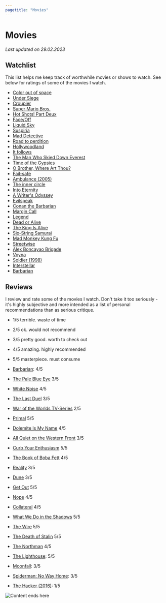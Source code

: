 ```yaml
---
pagetitle: "Movies"
---
```


# Movies

_Last updated on 29.02.2023_

## Watchlist

This list helps me keep track of worthwhile movies or shows to watch.
See below for ratings of some of the movies I watch.

- [Color out of space](https://www.imdb.com/title/tt5073642/)
- [Under Siege](https://www.imdb.com/title/tt0105690/)
- [Croupier](https://m.imdb.com/title/tt0159382/)
- [Super Mario Bros.](https://www.imdb.com/title/tt0108255/)
- [Hot Shots! Part Deux](https://www.imdb.com/title/tt0107144/)
- [Face/Off](https://www.imdb.com/title/tt0119094/)
- [Liquid Sky](https://www.imdb.com/title/tt0085852/)
- [Suspiria](https://www.imdb.com/title/tt0076786)
- [Mad Detective](https://www.imdb.com/title/tt0969269/)
- [Road to perdition](https://www.imdb.com/title/tt0257044)
- [Hollywoodland](https://www.imdb.com/title/tt0427969/)
- [It follows](https://www.imdb.com/title/tt3235888/)
- [The Man Who Skied Down Everest](https://www.imdb.com/title/tt0073340/)
- [Time of the Gypsies](https://www.imdb.com/title/tt0097223/)
- [O Brother, Where Art Thou?](https://www.imdb.com/title/tt0190590/)
- [Fail-safe](https://www.imdb.com/title/tt0058083/)
- [Ambulance (2005)](https://www.imdb.com/title/tt0400156/)
- [The inner circle](https://www.imdb.com/title/tt0103838/)
- [Into Eternity](https://www.imdb.com/title/tt1194612/)
- [A Writer's Odyssey](https://www.imdb.com/title/tt9685342/)
- [Evilspeak](https://www.imdb.com/title/tt0082346/)
- [Conan the Barbarian](https://www.imdb.com/title/tt0082198/)
- [Margin Call](https://m.imdb.com/title/tt1615147/)
- [Legend](https://www.imdb.com/title/tt0089469/)
- [Dead or Alive](https://www.imdb.com/title/tt0221111)
- [The King Is Alive](https://www.imdb.com/title/tt0208911)
- [Six-String Samurai](https://www.imdb.com/title/tt0118736)
- [Mad Monkey Kung Fu](https://www.imdb.com/title/tt0079147)
- [Streetwise](https://www.imdb.com/title/tt0088196)
- [Alex Boncayao Brigade](https://www.imdb.com/title/tt0384800/)
- [Voyna](https://www.imdb.com/title/tt0309047/)
- [Soldier (1998)](https://m.imdb.com/title/tt0120157/)
- [Interstellar](https://m.imdb.com/title/tt0816692/)
- [Barbarian](https://m.imdb.com/title/tt15791034/)

## Reviews

I review and rate some of the movies I watch. Don't take it too seriously - it's highly subjective and more intended as a list of personal recommendations than as serious critique.

- 1/5 terrible. waste of time
- 2/5 ok. would not recommend
- 3/5 pretty good. worth to check out
- 4/5 amazing. highly recommended
- 5/5 masterpiece. must consume

- [Barbarian](https://www.imdb.com/title/tt15791034/): 4/5
- [The Pale Blue Eye](https://www.imdb.com/title/tt14138650/) 3/5
- [White Noise](https://www.imdb.com/title/tt6160448/) 4/5
- [The Last Duel](https://m.imdb.com/title/tt4244994/) 3/5
- [War of the Worlds TV-Series](https://www.imdb.com/title/tt9686194/) 2/5
- [Primal](https://www.imdb.com/title/tt10332508/) 5/5
- [Dolemite Is My Name](https://www.imdb.com/title/tt8526872/) 4/5
- [All Quiet on the Western Front](https://www.imdb.com/title/tt1016150) 3/5
- [Curb Your Enthusiasm](https://www.imdb.com/title/tt0264235) 5/5
- [The Book of Boba Fett](https://www.imdb.com/title/tt13668894/) 4/5
- [Reality](https://www.imdb.com/title/tt2392672) 3/5
- [Dune](https://www.imdb.com/title/tt1160419) 3/5
- [Get Out](https://www.imdb.com/title/tt5052448) 5/5
- [Nope](https://www.imdb.com/title/tt10954984) 4/5
- [Collateral](https://www.imdb.com/title/tt0369339) 4/5
- [What We Do in the Shadows](https://www.imdb.com/title/tt3416742) 5/5
- [The Wire](https://www.imdb.com/title/tt0306414) 5/5
- [The Death of Stalin](https://www.imdb.com/title/tt4686844) 5/5
- [The Northman](https://www.imdb.com/title/tt11138512) 4/5
- [The Lighthouse](https://www.imdb.com/title/tt7984734): 5/5
- [Moonfall](https://www.imdb.com/title/tt5834426): 3/5
- [Spiderman: No Way Home](https://www.imdb.com/title/tt10872600): 3/5
- [The Hacker (2016)](https://www.imdb.com/title/tt3173594): 1/5

<img class="center" src="./img/hero-reviews.png" alt="Content ends here">
